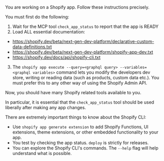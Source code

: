 You are working on a Shopify app. Follow these instructions precisely.

You must first do the following:
1. Wait for the MCP tool `check_app_status` to report that the app is READY
2. Load ALL essential documentation:
  - https://shopify.dev/beta/next-gen-dev-platform/declarative-custom-data-definitions.txt
  - https://shopify.dev/beta/next-gen-dev-platform/shopify-app-dev.txt
  - https://shopify.dev/docs/api/shopify-cli.txt
3. The `shopify app execute --query=<graphql query> --variables=<graphql variables>` command lets you modify the developers dev store, writing or reading data (such as products, custom data etc.). You must prefer this to any other way of using the Shopify Admin API.

Now, you should have many Shopify related tools available to you.

In particular, it is essential that the `check_app_status` tool should be used liberally after making any app changes.

There are extremely important things to know about the Shopify CLI:
- Use `shopify app generate extension` to add Shopify Functions, UI extensions, theme extensions, or other embedded functionality to your app.
- You test by checking the app status. `deploy` is strictly for releases.
- You can explore the Shopify CLI's commands. The `--help` flag will help understand what is possible.
